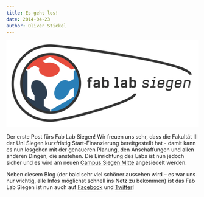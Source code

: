 ```yaml
---
title: Es geht los!
date: 2014-04-23
author: Oliver Stickel
---
```


![Fab Lab Siegen Logo alt](images/fablabsiegen-logo-old.jpg) 

Der erste Post fürs Fab Lab Siegen! Wir freuen uns sehr, dass die Fakultät III der Uni Siegen kurzfristig Start-Finanzierung bereitgestellt hat - damit kann es nun losgehen mit der genaueren Planung, den Anschaffungen und allen anderen Dingen, die anstehen. Die Einrichtung des Labs ist nun jedoch sicher und es wird am neuen [Campus Siegen Mitte](http://www.siegen-zu-neuen-ufern.de/campus-siegen-altstadt.php) angesiedelt werden.

Neben diesem Blog (der bald sehr viel schöner aussehen wird – es war uns nur wichtig, alle Infos möglichst schnell ins Netz zu bekommen) ist das Fab Lab Siegen ist nun auch auf [Facebook](www.facebook.com/fablabsiegen) und [Twitter](www.twitter.com/fablabsiegen)!